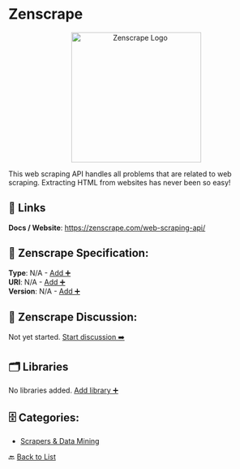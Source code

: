 # Zenscrape
<p align="center">
    <img width="256" src="https://raw.githubusercontent.com/apis-list/apis-list/main/apis/zenscrape-web-scraping-api/logo_256x256.png" alt="Zenscrape Logo"/>
</p>
This web scraping API handles all problems that are related to web scraping. Extracting HTML from websites has never been so easy!

##  🔗 Links
**Docs / Website**: https://zenscrape.com/web-scraping-api/

## 🧬 Zenscrape Specification:
**Type**: N/A - [Add ➕](https://github.com/apis-list/apis-list/edit/main/apis.yaml#L22882)  
**URI**: N/A - [Add ➕](https://github.com/apis-list/apis-list/edit/main/apis.yaml#L22882)  
**Version**: N/A - [Add ➕](https://github.com/apis-list/apis-list/edit/main/apis.yaml#L22882)

## 💬 Zenscrape Discussion:
Not yet started. [Start discussion ➡️](https://github.com/apis-list/apis-list/discussions/new)

## 🗂️ Libraries

No libraries added. [Add library ➕](https://github.com/apis-list/apis-list/edit/main/apis.yaml#L22882)    


## 🗄️ Categories:
- [Scrapers & Data Mining](https://github.com/apis-list/apis-list#scrapers--data-mining-)

🔙  [Back to List](https://github.com/apis-list/apis-list)

